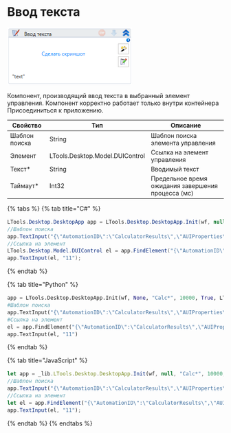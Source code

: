 # Ввод текста

![](../../../resources/activities/basic/desktop/image-218.png)

Компонент, производящий ввод текста в выбранный элемент управления. Компонент корректно работает только внутри контейнера Присоединиться к приложению.

| Свойство      | Тип                             | Описание                                           |
| ------------- | ------------------------------- | -------------------------------------------------- |
| Шаблон поиска | String                          | Шаблон поиска элемента управления                  |
| Элемент       | LTools.Desktop.Model.DUIControl | Ссылка на элемент управления                       |
| Текст\*       | String                          | Вводимый текст                                     |
| Таймаут\*     | Int32                           | Предельное время ожидания завершения процесса (мс) |

{% tabs %}
{% tab title="C#" %}
```csharp
LTools.Desktop.DesktopApp app = LTools.Desktop.DesktopApp.Init(wf, null, "Calc*", 10000, true, LTools.Desktop.Model.DesktopTypes.UIAUTOMATION);
//Шаблон поиска
app.TextInput("{\"AutomationID\":\"CalculatorResults\",\"AUIProperties\":[],\"TextSearchMode\":0,\"IsRoot\":false,\"IsQuickSearch\":false}", "11");
//Ссылка на элемент
LTools.Desktop.Model.DUIControl el = app.FindElement("{\"AutomationID\":\"CalculatorResults\",\"AUIProperties\":[],\"TextSearchMode\":0,\"IsRoot\":false,\"IsQuickSearch\":false}");
app.TextInput(el, "11");
```
{% endtab %}

{% tab title="Python" %}
```python
app = LTools.Desktop.DesktopApp.Init(wf, None, "Calc*", 10000, True, LTools.Desktop.Model.DesktopTypes.UIAUTOMATION)
#Шаблон поиска
app.TextInput("{\"AutomationID\":\"CalculatorResults\",\"AUIProperties\":[],\"TextSearchMode\":0,\"IsRoot\":false,\"IsQuickSearch\":false}", "11")
#Ссылка на элемент
el = app.FindElement("{\"AutomationID\":\"CalculatorResults\",\"AUIProperties\":[],\"TextSearchMode\":0,\"IsRoot\":false,\"IsQuickSearch\":false}")
app.TextInput(el, "11")
```
{% endtab %}

{% tab title="JavaScript" %}
```javascript
let app = _lib.LTools.Desktop.DesktopApp.Init(wf, null, "Calc*", 10000, true, _lib.LTools.Desktop.Model.DesktopTypes.UIAUTOMATION);
//Шаблон поиска
app.TextInput("{\"AutomationID\":\"CalculatorResults\",\"AUIProperties\":[],\"TextSearchMode\":0,\"IsRoot\":false,\"IsQuickSearch\":false}", "11");
//Ссылка на элемент
let el = app.FindElement("{\"AutomationID\":\"CalculatorResults\",\"AUIProperties\":[],\"TextSearchMode\":0,\"IsRoot\":false,\"IsQuickSearch\":false}");
app.TextInput(el, "11");
```
{% endtab %}
{% endtabs %}

